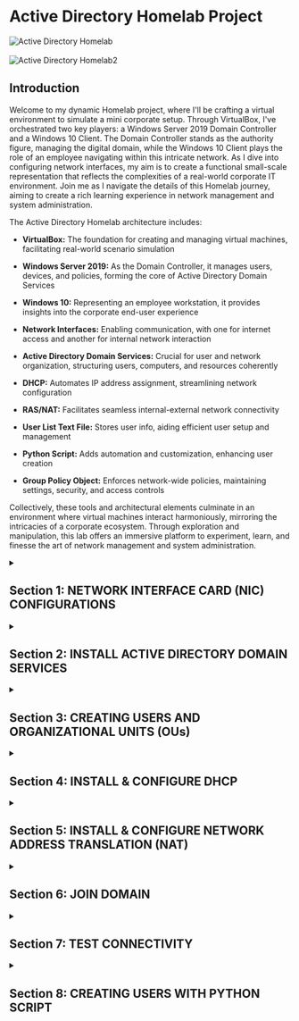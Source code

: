 # Active Directory Homelab Project

![Active Directory Homelab](https://i.imgur.com/rDYFHff.png)
<br><br>
![Active Directory Homelab2](https://i.imgur.com/hGfReqr.png)


## Introduction

Welcome to my dynamic Homelab project, where I'll be crafting a virtual environment to simulate a mini corporate setup. Through VirtualBox, I've orchestrated two key players: a Windows Server 2019 Domain Controller and a Windows 10 Client. The Domain Controller stands as the authority figure, managing the digital domain, while the Windows 10 Client plays the role of an employee navigating within this intricate network. As I dive into configuring network interfaces, my aim is to create a functional small-scale representation that reflects the complexities of a real-world corporate IT environment. Join me as I navigate the details of this Homelab journey, aiming to create a rich learning experience in network management and system administration.


The Active Directory Homelab architecture includes:


- **VirtualBox:** The foundation for creating and managing virtual machines, facilitating real-world scenario simulation

- **Windows Server 2019:** As the Domain Controller, it manages users, devices, and policies, forming the core of Active Directory Domain Services

- **Windows 10:** Representing an employee workstation, it provides insights into the corporate end-user experience

- **Network Interfaces:** Enabling communication, with one for internet access and another for internal network interaction

- **Active Directory Domain Services:** Crucial for user and network organization, structuring users, computers, and resources coherently

- **DHCP:** Automates IP address assignment, streamlining network configuration

- **RAS/NAT:** Facilitates seamless internal-external network connectivity

- **User List Text File:** Stores user info, aiding efficient user setup and management

- **Python Script:** Adds automation and customization, enhancing user creation

- **Group Policy Object:** Enforces network-wide policies, maintaining settings, security, and access controls


Collectively, these tools and architectural elements culminate in an environment where virtual machines interact harmoniously, mirroring the intricacies of a corporate ecosystem. Through exploration and manipulation, this lab offers an immersive platform to experiment, learn, and finesse the art of network management and system administration.

<details>
  <summary><h2><b>Section 1: NETWORK INTERFACE CARD (NIC) CONFIGURATIONS</b></h2></summary>
  <br> <br>
  In this section, We'll be configuring the 2 NICs on the Windows Server 2019.<br><br>
  
  ![Image 1](https://i.imgur.com/wDilWI5.png)
  <br><br>
  
  **Step 1: Access Network Settings:**
  - Open "Network Connections" from the Control Panel
  
  **Step 2: Identify NICs:**
  - Identify the two NICs and renaming them to "Internet" and "Internal"
  
  **Step 3: Assign IP Addresses and Configure DNS:**
  - For NIC 1 (Internal):
    - IP Address: 10.2.22.1
    - Subnet Mask: 255.255.255.0
    - Default Gateway: (empty)
    - Preferred DNS Server: 127.0.0.1
  - For NIC 2 (Internet):
    - Obtain IP settings automatically (DHCP) for internet access
    - Obtain DNS server address automatically 
  
  **Reasons for the Configuration:**
  - NIC 1: Provides a gateway for the internal network.
    - **Explanation:** NIC 1 with IP "10.2.22.1" connects devices inside our network. We don't set a gateway to keep this network separate from the internet.
  - NIC 2: Enables connection to the internet.
    - **Explanation:** NIC 2 gets settings from the network, letting us connect online easily.
   
</details>

<details>
  <summary><h2><b>Section 2: INSTALL ACTIVE DIRECTORY DOMAIN SERVICES</b></h2></summary>
  <br><br>
  
  In this section, we'll be installing Active Directory Domain Services (AD DS) on Windows Server 2019.<br><br>
  
  
  **Step 1: Install AD DS:**
  - Open Server Manager.
  - Click "Manage" > "Add Roles and Features."
  - Choose "Role-based or feature-based installation" and click "Next."
  - Select the local server and click "Next."
  - Check "Active Directory Domain Services" and proceed.
  - Click through until you reach the installation summary, then click "Install."<br><br>

  ![Image 2](https://i.imgur.com/L2OqS5J.png)
<br><br>
  
  **Step 2: Promote Server to Domain Controller:**
  - After installation, click "Promote this server to a domain controller."
  - Choose "Add a new forest" and set domain details.
    - Server: DC
    - Operation System: Windows Server 2019
    - Domain Name: Streetrack.com
  - Set a Directory Services Restore Mode (DSRM) password.
  - DNS can be left alone for automatic configuration.
  - Complete the wizard and let the server restart.<br><br>
  
  ![Image 3](https://i.imgur.com/2TLFD6o.png)
<br><br>
  
  Awesome! We've successfully installed and configured Active Directory Domain Services on our Windows Server 2019.
</details>

<details>
  <summary><h2><b>Section 3: CREATING USERS AND ORGANIZATIONAL UNITS (OUs)</b></h2></summary>
  <br><br>
  
  Here, we'll be exploring how to efficiently manage users by creating Organizational Units (OUs), adding users, and assigning administrative privileges.<br><br>
  
  ![Image 4](https://i.imgur.com/eGgqXno.png)
<br><br>
  
  **Step 1: Create Organizational Units (OUs):**
  - Open "Active Directory Users and Computers."
  - Right-click on the domain name and choose "New" > "Organizational Unit."
  - Name the OU "_ADMINS" and "_USERS" respectively.<br><br>

  ![Image 5](https://i.imgur.com/nBDdKb0.png)
<br><br>
  
  **Step 2: Create User Account:**
  - Right-click on the "_ADMINS" OU and choose "New" > "User."
  - Enter user details:
    - First Name: Thong
    - Last Name: Huynh
    - User Logon Name: thuynh<br><br>
      
  ![Image 6](https://i.imgur.com/kozipGr.png)
<br><br>

  **Step 3: Add User to Domain Admins Group:**
  - Locate the user we just created and right-click.
  - Select "Properties."
  - In the "Member Of" tab, click "Add."
  - Enter "Domain Admins" and click "Check Names."
  - Click "OK" to add the user to the "Domain Admins" group.<br><br>
  
  ![Image 7](https://i.imgur.com/TA0MoBV.png)<br><br>
  
  ![Image 8](https://i.imgur.com/bgI8oMM.png)<br><br>
  
  **Step 4: Verify User and OU Creation:**
  - Refresh Active Directory by restarting and log in with new Admin User credentials to confirm User and OU Creation.<br><br>
  
  ![Image 9](https://i.imgur.com/DLMH7ra.png)
<br><br>
  
  Yay! we've successfully created Organizational Units (OUs), added a user to the "_ADMINS" OU, and granted administrative privileges by adding our user to the "Domain Admins" group.
</details>

<details>
  <summary><h2><b>Section 4: INSTALL & CONFIGURE DHCP</b></h2></summary>
  <br><br>
  
  In this section, we'll explore the process of installing and configuring the Dynamic Host Configuration Protocol (DHCP) to automate IP address assignment within our network.
  
  **Step 1: Open Server Manager:**
  - Launch "Server Manager" on the Windows Server 2019.<br><br>
  
  ![Image 10](https://i.imgur.com/0yCKtnX.png)<br><br>
  
  **Step 2: Add DHCP Role:**
  - Click "Manage" > "Add Roles and Features."
  - Select "Role-based or feature-based installation" and click "Next."
  - Choose the local server(DC) and proceed.
  - Check "DHCP Server" and complete the installation wizard.<br><br>
  
  ![Image 11](https://i.imgur.com/HUQbLnu.png)<br><br>

  **Step 3: Configure DHCP:**
  - After installation, open "DHCP Manager" from "Administrative Tools."
  - Right-click on our server name and choose "Configure DHCP."
  - Follow the wizard, selecting the appropriate network connection.<br><br>
  
  ![Image 12](https://i.imgur.com/A4WWdGF.png)<br><br>
  
  **Step 4: Create DHCP Scope:**
  - In "DHCP Manager," right-click on "IPv4" and choose "New Scope."
  - Set the scope name, IP range, subnet mask, default gateway, DNS servers, and lease duration:
    - Scope Name: 10.2.22.100-200
    - Start IP Address: 10.2.22.100
    - End IP Address: 10.2.22.200
    - Length: 24
    - Subnet Mask: 255.255.255.0
    - Default Gateway: 10.2.22.1
    - DNS: 127.0.0.1
    - Lease Duration: 8 days<br><br>
  
  ![Image 13](https://i.imgur.com/5n4O0CU.png)<br><br>

  **Step 5: Authorize DHCP Server:**
  - If needed, we'll right-click on the server name in "DHCP Manager" and choose "Authorize."<br><br>
  
  Great! We've successfully installed and configured DHCP, automating IP address assignment to devices within our network.
</details>

<details>
  <summary><h2><b>Section 5: INSTALL & CONFIGURE NETWORK ADDRESS TRANSLATION (NAT)</b></h2></summary>
  <br><br>
  
  In this section, we'll focus on installing and configuring Network Address Translation (NAT), a technique that enables devices within our internal network to access the external internet while using a single public IP address.<br><br>
  
  ![Image 14](https://i.imgur.com/t5Vyt6T.png)<br><br>

  **Step 1: Open Server Manager:**
  - Launch "Server Manager" on the Windows Server 2019.
  - Click "Manage" > "Add Roles and Features."
  - Select "Role-based or feature-based installation" and click "Next."
  - Choose the local server (DC) and proceed.
  - Check "Remote Access" and continue.
  - Check "Routing" and finish the installation wizard.<br><br>

  ![Image 15](https://i.imgur.com/M5CBamo.png)<br><br>

  ![Image 16](https://i.imgur.com/9i7EKSO.png)<br><br>
  
  **Step 2: Configure NAT:**
  - After installation, open "Routing and Remote Access" from "Administrative Tools."
  - Right-click on our server name and choose "Configure and Enable Routing and Remote Access."<br><br>

  ![Image 17](https://i.imgur.com/zoDo8Aj.png)<br><br>
  
  - Follow the wizard, selecting "Network address translation (NAT)."
  - Select the external network interface (Internet) for public connection.<br><br>
  
  ![Image 18](https://i.imgur.com/nMT8je3.png)<br><br>

  - In the "NAT" section, right-click on the server name and choose "NAT" > "Enable."<br><br>
</details>

<details>
  <summary><h2><b>Section 6: JOIN DOMAIN </b></h2></summary>
  <br><br>
  
  **Step 3: Join Domain With Windows 10 VM:**<br><br>

  Here, we will run the Windows 10 VM, join the domain (Streetrack.com),  and test connectivity. <br><br>
  
  ![Image 19](https://i.imgur.com/ZSyic1G.png)<br><br>
  
  - On the client VM (Windows 10), log in using the Domain Admin "thuynh."
  - Right-click the "Start Menu" and choose "System."<br><br>

  ![Image 20](https://i.imgur.com/bAi0515.png)<br><br>
  
  - Click on "Advanced system settings."<br><br>

  ![Image 21](https://i.imgur.com/MMVbJTg.png)<br><br>
    
  - Go to the "Computer Name" tab and click "Change."<br><br>
  
  ![Image 22](https://i.imgur.com/yzG1KKq.png)<br><br>
  
  - Change "Computer name" to "Client-1."
  - Choose "Domain" and enter our domain name "Streetrack.com."<br><br>
  
  ![Image 23](https://i.imgur.com/W8OxzO3.png)<br><br>
  
  - Provide the "thuynh" credentials to join the domain.<br><br>
  
  ![Image 24](https://i.imgur.com/EFKnAvz.png)<br><br>

  - Let's go! We've joined the Domain!<br><br>
</details>

<details>
  <summary><h2><b>Section 7: TEST CONNECTIVITY </b></h2></summary>
  <br><br>

  Now, we will test and confirm the confgurations that we set, ensuring the proper DHCP assignments and being able to connect to the internet.
  
  **Step 4: Test Connectivity:**<br><br>

  - On the Windows 10 VM, open a Command Prompt.
  - Use the following commands to verify network settings and connectivity:
    - Run `ipconfig` to check the assigned IP configuration.
    - Run `ping www.google.com` to test internet connectivity.<br><br>
  
  ![Image 25](https://i.imgur.com/ofXY8Sf.png)<br><br>
  
  There we go! We've successfully configured Network Address Translation (NAT), joined the domain using "thuynh" credentials, and verified internet and internal network connectivity on the client VM.
</details>

<details>
  <summary><h2><b>Section 8: CREATING USERS WITH PYTHON SCRIPT</b></h2></summary>
  <br><br>
  
  In this section, we will be going through the process of creating and running a Python script that takes a text file with a list of usernames to make user creation smoother and more dynamic. This will add a layer of automation and customization to our homelab environment.<br><br>

  I've created the following files that we'll be using for this section:

  My_users_list.txt 
   - A list of over 100 names(first and last)<br><br>

  <details>
  <summary>Create_AD_Users.py (Click here to view)</summary>
  
  ```python
# This will import everything from the pyad module
from pyad import *

# Here, we'llset the default connection parameters for the Active Directory server
pyad.set_defaults(ldap_server="10.2.22.1", username="thuynh@streetrack.com", password="Cyberlab123!")

# This line will create a container object for the "_USERS" Organizational Unit (OU)
ou = pyad.adcontainer.ADContainer.from_dn("OU=_USERS,DC=Streetrack,DC=com")

# This will open the my_users_list text file and read its lines into the 'lines' variable
with open('my_users_list.txt', 'r') as file:
    lines = file.readlines()

# Iterate through each line in the 'lines' list
for line in lines:
    # Here, we split the line into 'first_name' and 'last_name'
    first_name, last_name = line.strip().split()
    
    # Create a username by capitalizing the first letter of 'first_name' and making 'last_name' lowercase
    username = first_name[0].upper() + last_name.lower()
    
    try:
        # This line will create the Active Directory user with the 'username' and 'ou' specified
        user = pyad.aduser.ADUser.create(username, ou)
        
        # These updates will give the various attributes of the user
        user.update_attribute('displayName', f"{first_name} {last_name}")
        user.update_attribute('sAMAccountName', username)
        user.update_attribute('givenName', first_name)
        user.update_attribute('sn', last_name)
        
        # And now, the user's password
        password = "Cyberlab123!"
        user.set_password(password)
        
        # This line will print a success message
        print(f"User {username} created successfully.")
        
    except Exception as e:
        # This will print an error message if an exception occurs and will help with error handling. 
        print(f"Error creating user {username}: {str(e)}")

  </details>
  
   - A Python script to create Users from the My_users_list.txt file
   - Users will be placed in the "_USERS" OU in "Streetrack.com" Domain
   - Default password will be set to "Cyberlab123!"<br><br>
  
  ![Image 25](https://i.imgur.com/6hr2w27.png)<br><br>
  
  **Step 1: Download and Install Python:**
  - Download Python from website, right-click install file and choose "Run as Administrator"<br><br>
  
  ![Image 25](https://i.imgur.com/6hr2w27.png)<br><br>
  
  **Step 2: Install Required Dependencies:**
  - Open a Command Prompt as administrators.<br><br>
  
  ![Image 25](https://i.imgur.com/6hr2w27.png)<br><br>
  
  - Run the following commands to install the necessary components one by one:
    ```
    curl https://bootstrap.pypa.io/get-pip.py -o get-pip.py
    python get-pip.py
    pip install pyad pywin32
    ```
    <br><br>
  
  ![Image 25](https://i.imgur.com/6hr2w27.png)<br><br>
  
  **Step 3: Navigate to Script Directory:**
  - Navigate to the directory where the Python script and user list text file resides.<br><br>
  
  ![Image 25](https://i.imgur.com/6hr2w27.png)<br><br>
  
  **Step 4: Run the Python Script:**
  - In the Command Prompt, run the script using the command:
    ```
    python create_ad_users.py
    ```
  
  **Step 5: Verify User Creations:**
  - In Active Directory Users and Computers, navigate to the appropriate Organizational Unit (OU) to verify that the users created by the scripts are listed.
  
  **Step 6: Test User Accounts:**
  - Log into one of the created user accounts to confirm its functionality and attributes.<br><br>
  
  Congratulations! You've successfully created and run Python scripts to automate user creations in Active Directory, streamlining the process and enhancing efficiency.
</details>

<details>
  <summary>Section 7: GROUP POLICY CONFIGURATIONS</summary>
  
  Describe the architecture components you mentioned earlier in this section.

  ![Image 2](images/image2.jpg)
</details>

<details>
  <summary>Section 8: CONFIRM FUNCTIONALITY </summary>
  
  Describe the process of setting up the Windows Server's internal NIC here.

  ![Image 3](images/image3.jpg)
</details>



